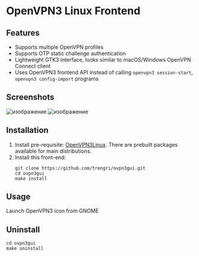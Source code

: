 # OpenVPN3 Linux Frontend

## Features
* Supports multiple OpenVPN profiles
* Supports OTP static challenge authentication
* Lightweight GTK3 interface, looks similar to macOS/Windows OpenVPN Connect client
* Uses OpenVPN3 frontend API instead of calling `openvpn3 session-start`, `openvpn3 config-import` programs

## Screenshots
![изображение](https://github.com/trengri/ovpn3gui/assets/53753844/c9dc85e2-c57e-45fc-bb53-b7a23b77cd82)
![изображение](https://github.com/trengri/ovpn3gui/assets/53753844/116bcfa7-fa21-4e48-b22a-0071ce771719)

## Installation
1. Install pre-requisite: [OpenVPN3Linux](https://community.openvpn.net/openvpn/wiki/OpenVPN3Linux). There are prebuilt packages available for main distributions.
2. Install this front-end:
   ```
   git clone https://github.com/trengri/ovpn3gui.git
   cd ovpn3gui
   make install
   ```
## Usage
Launch OpenVPN3 icon from GNOME

## Uninstall
   ```
   cd ovpn3gui
   make uninstall
   ```
